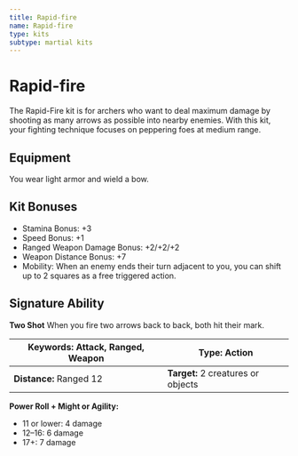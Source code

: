 ```yaml
---
title: Rapid-fire
name: Rapid-fire
type: kits
subtype: martial kits
---
```


# Rapid-fire

The Rapid-Fire kit is for archers who want to deal maximum damage by shooting as many arrows as possible into nearby enemies. With this kit, your fighting technique focuses on peppering foes at medium range.

## Equipment

You wear light armor and wield a bow.

## Kit Bonuses

- Stamina Bonus: +3
- Speed Bonus: +1
- Ranged Weapon Damage Bonus: +2/+2/+2
- Weapon Distance Bonus: +7
- Mobility: When an enemy ends their turn adjacent to you, you can shift up to 2 squares as a free triggered action.

## Signature Ability

**Two Shot** When you fire two arrows back to back, both hit their mark.

| **Keywords:** Attack, Ranged, Weapon | **Type:** Action                   |
| ------------------------------------ | ---------------------------------- |
| **Distance:** Ranged 12              | **Target:** 2 creatures or objects |

**Power Roll + Might or Agility:**

- 11 or lower: 4 damage
- 12–16: 6 damage
- 17+: 7 damage
